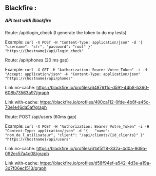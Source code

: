 ## Blackfire :

##### API test with Blackfire


Route: /api/login_check (I generate the token to do my tests)

Example:
` curl -X POST -H "Content-Type: application/json" -d '{  
    "username": "sfr",
    "password": "root"
}' "https://{hostname}/api/login_check" `

Route: /api/phones (20 ms gap)

Example:
`curl -X GET -H "Authorization: Bearer Votre_Token" -i -H "Accept: application/json" -H "Content-Type: application/json" "https://{hostname}/api/phones"`

Link no-cache: https://blackfire.io/profiles/6487611c-d591-44b8-b360-608b73563a97/graph

Link with-cache: https://blackfire.io/profiles/400ca112-0fde-4b6f-a45c-70e1e46da5af/graph

Route: POST /api/users (60ms gap)

Example:
`curl -X POST -H "Authorization: Bearer Votre_Token" -i -H "Content-Type: application/json" -d '{  
                                    "name": "nom_de_l_utilisateur",
                                    "client": "/api/clients/{id_clients}"
                                }' "https://{hostname}/api/users"`
                                

Link no-cache: https://blackfire.io/profiles/61af5f18-332a-4d0a-9d9a-092ec57a4c08/graph

Link with-cache: https://blackfire.io/profiles/d58f94ef-a542-4d3e-a19a-3d7f06ec1513/graph


